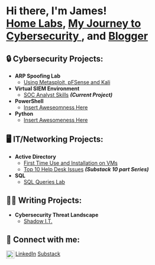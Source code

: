 <h1>Hi there, I'm James! <br/><a href="https://github.com/MaLsR6053/MaLsR6053">Home Labs</a>, <a href="https://www.linkedin.com/in/james-d-shank">My Journey to Cybersecurity </a>, and <a href="https://jshank.substack.com/">Blogger</a></h1>

<h2>🔒 Cybersecurity Projects:</h2>

- <b>ARP Spoofing Lab</b>
  - [Using Metasploit, pFSense and Kali](https://www.linkedin.com/pulse/arp-spoofing-lab-james-shank/)
- <b>Virtual SIEM Environment</b>
  - [SOC Analyst Skills]() <b><i>(Current Project)</i></b>
- <b>PowerShell</b>
  - [Insert Aweseomness Here]()
- <b>Python</b>
  - [Insert Awesomeness Here]()
 
<h2>🖥️ IT/Networking Projects:</h2>

- <b>Active Directory</b>
  - [First Time Use and Installation on VMs](https://www.linkedin.com/pulse/active-directory-home-lab-james-shank/)
  - [Top 10 Help Desk Issues](https://jshank.substack.com/p/my-active-directory-help-desk-homelab?r=2rhxwp) <b><i>(Substack 10 part Series)</i></b>
- <b>SQL</b>
  - [SQL Queries Lab](https://www.linkedin.com/pulse/my-hands-on-sql-home-lab-james-shank/)
 
<h2>✍🏼 Writing Projects:</h2>

- <b>Cybersecurity Threat Landscape</b>
  - [Shadow I.T.](https://github.com/MaLsR6053/Shadow-I.T)




<h2> 🤳 Connect with me:</h2>

[<img align="left" alt="JoshMadakor | LinkedIn" width="22px" src="https://cdn.jsdelivr.net/npm/simple-icons@v3/icons/linkedin.svg" />][linkedin]

[linkedin]: https://www.linkedin.com/in/james-d-shank

[LinkedIn](https://www.linkedin.com/in/james-d-shank)
[Substack](https://jshank.substack.com)

<!--
**joshmadakor1/joshmadakor1** is a ✨ _special_ ✨ repository because its `README.md` (this file) appears on your GitHub profile.

Here are some ideas to get you started:

- 🔭 I’m currently working on ...
- 🌱 I’m currently learning ...
- 👯 I’m looking to collaborate on ...
- 🤔 I’m looking for help with ...
- 💬 Ask me about ...
- 📫 How to reach me: ...
- 😄 Pronouns: ...
- ⚡ Fun fact: ...
-->
